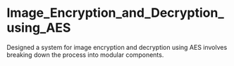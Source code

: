# Image_Encryption_and_Decryption_using_AES
Designed a system for image encryption and decryption using AES involves breaking down the process into modular components.
